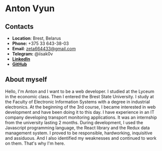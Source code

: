 # Anton Vyun

## Contacts
* **Location**: Brest, Belarus
* **Phone:** +375 33 643-38-03
* **Email**: zeta664433@gmail.com
* **Telegram:** @iisak0v
* **[LinkedIn](https://www.linkedin.com/in/anton-vyun-3843b3238)**
* **[GitHub](https://github.com/1sak0v)**

## About myself

Hello, I'm Anton and I want to be a web developer. I studied at the Lyceum in the economic class. Then I entered the Brest State University. I study at the Faculty of Electronic Information Systems with a degree in industrial electronics. At the beginning of the 3rd course, I became interested in web development and have been doing it to this day. I have experience in an IT company developing transport monitoring applications. It was an internship from the university lasting 2 months. During development, I used the Javascript programming language, the React library and the Redux data management system. I proved to be responsible, hardworking, inquisitive and assiduous. And I also identified my weaknesses and continued to work on them. That's why I'm here.